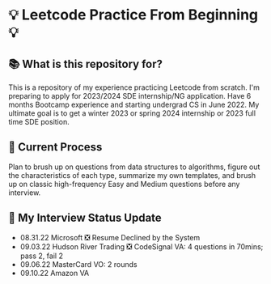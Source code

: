 # 💡 Leetcode Practice From Beginning 💡

## 📚 What is this repository for?
This is a repository of my experience practicing Leetcode from scratch. I'm preparing to apply for 2023/2024 SDE internship/NG application. Have 6 months Bootcamp experience and starting undergrad CS in June 2022. My ultimate goal is to get a winter 2023 or spring 2024 internship or 2023 full time SDE position.

## 📝 Current Process

Plan to brush up on questions from data structures to algorithms, figure out the characteristics of each type, summarize my own templates, and brush up on classic high-frequency Easy and Medium questions before any interview.

## 📌 My Interview Status Update

 - 08.31.22 Microsoft ❎ Resume Declined by the System
 - 09.03.22 Hudson River Trading ❎ CodeSignal VA: 4 questions in 70mins; pass 2, fail 2
 - 09.06.22 MasterCard VO: 2 rounds
 - 09.10.22 Amazon VA





